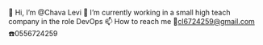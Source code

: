 👋 Hi, I’m @Chava Levi 
🌱 I’m currently working in a small high teach company in the role DevOps
📫 How to reach me :email:cl6724259@gmail.com :phone:0556724259


